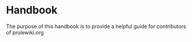 # Handbook
The purpose of this handbook is to provide a helpful guide for contributors of prolewiki.org
